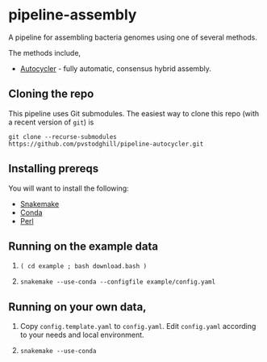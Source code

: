 # pipeline-assembly

A pipeline for assembling bacteria genomes using one of several
methods.

The methods include,

- [Autocycler](https://github.com/rrwick/Autocycler) - fully
  automatic, consensus hybrid assembly.

## Cloning the repo

This pipeline uses Git submodules. The easiest way to clone this repo
(with a recent version of `git`) is

```
git clone --recurse-submodules https://github.com/pvstodghill/pipeline-autocycler.git
```

## Installing prereqs

You will want to install the following:

- [Snakemake](https://snakemake.github.io/)
- [Conda](https://conda.io)
- [Perl](https://www.perl.org/)

## Running on the example data

1. `( cd example ; bash download.bash )`

1. `snakemake --use-conda --configfile example/config.yaml`

## Running on your own data,

1. Copy `config.template.yaml` to `config.yaml`.  Edit `config.yaml`
   according to your needs and local environment.

1. `snakemake --use-conda`

